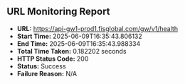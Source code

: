 ## URL Monitoring Report

- **URL:** https://api-gw1-prod1.fisglobal.com/gw/v1/health
- **Start Time:** 2025-06-09T16:35:43.806132
- **End Time:** 2025-06-09T16:35:43.988334
- **Total Time Taken:** 0.182202 seconds
- **HTTP Status Code:** 200
- **Status:** Success
- **Failure Reason:** N/A
